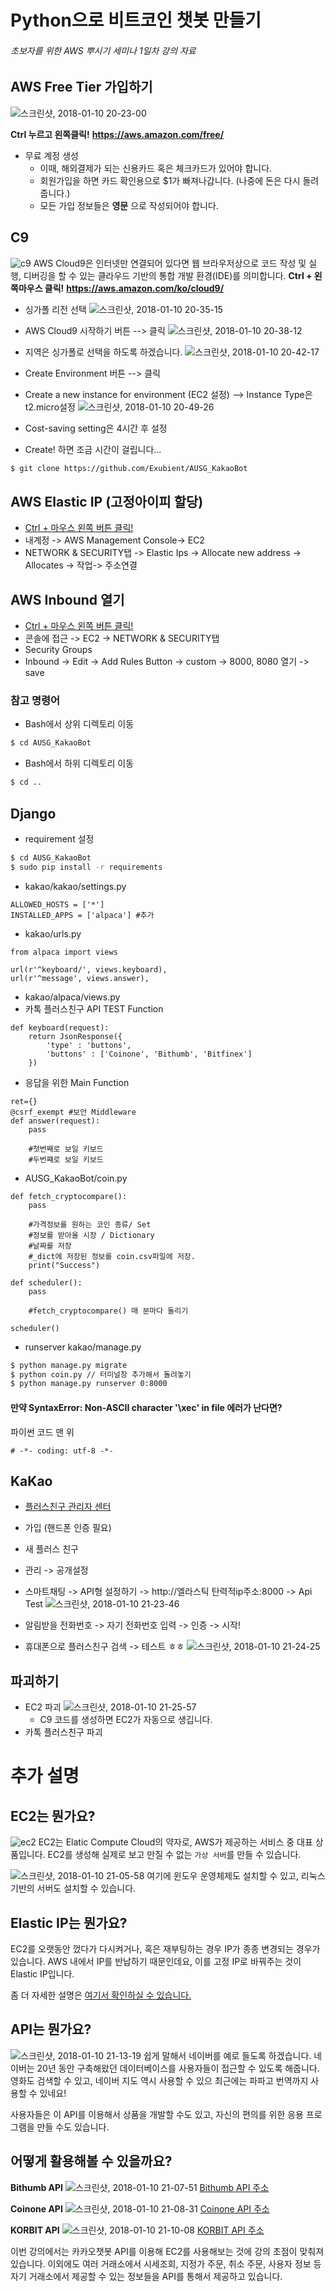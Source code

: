 # Python으로 비트코인 챗봇 만들기
###### 초보자를 위한 AWS 뿌시기 세미나 1일차 강의 자료

## AWS Free Tier 가입하기
![스크린샷, 2018-01-10 20-23-00](https://i.imgur.com/MTm3XV4.png)

**Ctrl 누르고 왼쪽클릭!**
**https://aws.amazon.com/free/**

* 무료 계정 생성
    - 이때, 해외결제가 되는 신용카드 혹은 체크카드가 있어야 합니다.
    - 회원가입을 하면 카드 확인용으로 $1가 빠져나갑니다. (나중에 돈은 다시 돌려줍니다.)
    - 모든 가입 정보들은 **영문** 으로 작성되어야 합니다.
## C9
![c9](https://i.imgur.com/rzZMKYN.png)
AWS Cloud9은 인터넷만 연결되어 있다면 웹 브라우저상으로 코드 작성 및 실행, 디버깅을 할 수 있는 클라우드 기반의 통합 개발 환경(IDE)를 의미합니다.
**Ctrl + 왼쪽마우스 클릭!**
**https://aws.amazon.com/ko/cloud9/**
<br>

* 싱가폴 리전 선택
![스크린샷, 2018-01-10 20-35-15](https://i.imgur.com/C4v5zVW.png)

* AWS Cloud9 시작하기 버튼 --> 클릭
![스크린샷, 2018-01-10 20-38-12](https://i.imgur.com/jDNs9SR.png)
* 지역은 싱가폴로 선택을 하도록 하겠습니다.
![스크린샷, 2018-01-10 20-42-17](https://i.imgur.com/G1HBFzt.png)
* Create Environment 버튼 --> 클릭
* Create a new instance for environment (EC2 설정) --> Instance Type은 t2.micro설정
![스크린샷, 2018-01-10 20-49-26](https://i.imgur.com/5ivNdsk.png)
* Cost-saving setting은 4시간 후 설정
* Create! 하면 조금 시간이 걸립니다...
```bash
$ git clone https://github.com/Exubient/AUSG_KakaoBot
```

## AWS Elastic IP (고정아이피 할당)
* [Ctrl + 마우스 왼쪽 버튼 클릭!](https://aws.amazon.com/ko/)
* 내계정 -> AWS Management Console-> EC2
* NETWORK & SECURITY탭 -> Elastic Ips -> Allocate new address -> Allocates -> 작업-> 주소연결

## AWS Inbound 열기
* [Ctrl + 마우스 왼쪽 버튼 클릭!](https://aws.amazon.com/ko/)
* 콘솔에 접근  -> EC2 -> NETWORK & SECURITY탭
* Security Groups
* Inbound -> Edit  -> Add Rules Button -> custom -> 8000, 8080 열기 -> save

### 참고 명령어

* Bash에서 상위 디렉토리 이동
```bash
$ cd AUSG_KakaoBot
```
* Bash에서 하위 디렉토리 이동
```bash
$ cd ..
```

## Django
* requirement 설정
```bash
$ cd AUSG_KakaoBot
$ sudo pip install -r requirements
```

* kakao/kakao/settings.py
```
ALLOWED_HOSTS = ['*']
INSTALLED_APPS = ['alpaca'] #추가
```

* kakao/urls.py
```
from alpaca import views

url(r'^keyboard/', views.keyboard),
url(r'^message', views.answer),
```

* kakao/alpaca/views.py
* 카톡 플러스친구 API TEST Function
```
def keyboard(request):
    return JsonResponse({
        'type' : 'buttons',
        'buttons' : ['Coinone', 'Bithumb', 'Bitfinex']
    })
```

* 응답을 위한 Main Function
```
ret={}
@csrf_exempt #보안 Middleware
def answer(request):
    pass

    #첫번째로 보일 키보드
    #두번쨰로 보일 키보드
```

* AUSG_KakaoBot/coin.py
```
def fetch_cryptocompare():
	pass

	#가격정보를 원하는 코인 종류/ Set
	#정보를 받아올 시장 / Dictionary
	#날짜를 저장
	#_dict에 저장된 정보를 coin.csv파일에 저장.
	print("Success")

def scheduler():
	pass

	#fetch_cryptocompare() 매 분마다 돌리기

scheduler()
```
* runserver kakao/manage.py
```bash
$ python manage.py migrate
$ python coin.py // 터미널창 추가해서 돌려놓기
$ python manage.py runserver 0:8000
```

#### 만약 SyntaxError: Non-ASCII character '\xec' in file 에러가 난다면?
파이썬 코드 맨 위
```
# -*- coding: utf-8 -*-
```

## KaKao
* [플러스친구 관리자 센터](https://center-pf.kakao.com/signup)
* 가입 (핸드폰 인증 필요)
* 새 플러스 친구
* 관리 -> 공개설정
* 스마트채팅 -> API형 설정하기 -> http://엘라스틱 탄력적ip주소:8000 -> Api Test
![스크린샷, 2018-01-10 21-23-46](https://i.imgur.com/2X0xgQ1.png)
* 알림받을 전화번호 -> 자기 전화번호 입력 -> 인증 -> 시작!

* 휴대폰으로 플러스친구 검색 -> 테스트 ㅎㅎ
![스크린샷, 2018-01-10 21-24-25](https://i.imgur.com/BRYVu3x.png)


## 파괴하기
* EC2 파괴
![스크린샷, 2018-01-10 21-25-57](https://i.imgur.com/mzSfeuq.png)
    * C9 코드를 생성하면 EC2가 자동으로 생깁니다.
* 카톡 플러스친구 파괴

# 추가 설명

## EC2는 뭔가요?
![ec2](https://i.imgur.com/C0NbEDT.png)
EC2는 Elatic Compute Cloud의 약자로, AWS가 제공하는 서비스 중 대표 상품입니다. EC2를 생성해 실제로 보고 만질 수 없는 `가상 서버`를 만들 수 있습니다.

![스크린샷, 2018-01-10 21-05-58](https://i.imgur.com/jPvCHqG.png)
여기에 윈도우 운영체제도 설치할 수 있고, 리눅스 기반의 서버도 설치할 수 있습니다.

## Elastic IP는 뭔가요?
EC2를 오랫동안 껐다가 다시켜거나, 혹은 재부팅하는 경우 IP가 종종 변경되는 경우가 있습니다. AWS 내에서 IP를 반납하기 때문인데요, 이를 고정 IP로 바꿔주는 것이 Elastic IP입니다.

좀 더 자세한 설명은 [여기서 확인하실 수 있습니다.](http://pyrasis.com/book/TheArtOfAmazonWebServices/Chapter06)

## API는 뭔가요?
![스크린샷, 2018-01-10 21-13-19](https://i.imgur.com/ncuIEct.png)
쉽게 말해서 네이버를 예로 들도록 하겠습니다. 네이버는 20년 동안 구축해왔던 데이터베이스를 사용자들이 접근할 수 있도록 해줍니다. 영화도 검색할 수 있고, 네이버 지도 역시 사용할 수 있으  최근에는 파파고 번역까지 사용할 수 있네요!

사용자들은 이 API를 이용해서 상품을 개발할 수도 있고, 자신의 편의를 위한 응용 프로그램을 만들 수도 있습니다.

## 어떻게 활용해볼 수 있을까요?
**Bithumb API**
![스크린샷, 2018-01-10 21-07-51](https://i.imgur.com/N5HrJur.png)
[Bithumb API 주소](https://www.bithumb.com/u1/US127)

**Coinone API**
![스크린샷, 2018-01-10 21-08-31](https://i.imgur.com/hXMfI6x.png)
[Coinone API 주소](https://coinone.co.kr/developer/)

**KORBIT API**
![스크린샷, 2018-01-10 21-10-08](https://i.imgur.com/hwYMxTJ.png)
[KORBIT API 주소](https://apidocs.korbit.co.kr/ko/)

이번 강의에서는 카카오챗봇 API를 이용해 EC2를 사용해보는 것에 강의 초점이 맞춰져있습니다. 이외에도 여러 거래소에서 시세조회, 지정가 주문, 취소 주문, 사용자 정보 등 자기 거래소에서 제공할 수 있는 정보들을 API를 통해서 제공하고 있습니다.
